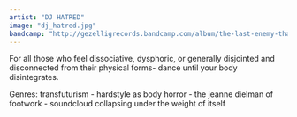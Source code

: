 ```yaml
---
artist: "DJ HATRED"
image: "dj_hatred.jpg"
bandcamp: "http://gezelligrecords.bandcamp.com/album/the-last-enemy-that-will-be-abolished-is-death"
---
```

For all those who feel dissociative, dysphoric, or generally disjointed and disconnected from their physical forms- dance until your body disintegrates.

Genres: transfuturism - hardstyle as body horror - the jeanne dielman of footwork - soundcloud collapsing under the weight of itself
